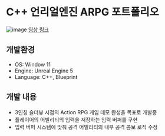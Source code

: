 # C++ 언리얼엔진 ARPG 포트폴리오

![image](https://github.com/user-attachments/assets/a212cdf8-5023-4fcf-a2a0-3c1090329402)
[영상 링크](https://youtu.be/iKRYRndA3Uw?si=23-SPDPcQl2s3hOr)

## 개발환경

- OS: Window 11
- Engine: Unreal Engine 5
- Language: C++, Blueprint

## 개발 내용

- 3인칭 숄더뷰 시점의 Action RPG 게임 데모 완성을 목표로 개발중
- 플레이어의 어빌리티의 입력을 저장하는 입력 버퍼를 구현
- 입력 버퍼 시스템에 맞춰 공격 어빌리티의 내부 공격 콤보 로직 수정
